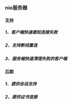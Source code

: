 ### nio服务器

#### 支持
##### 1、客户端快速感知连接失败
##### 2、支持断线重连
##### 3、服务端快速清理失败的客户端

#### 后期
##### 1、提供会话支持
##### 2、提供证书连接